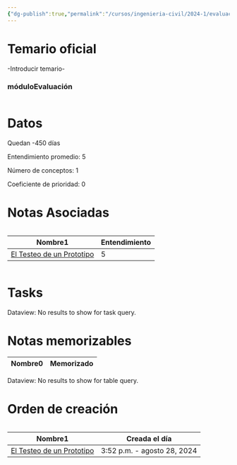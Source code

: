 ```yaml
---
{"dg-publish":true,"permalink":"/cursos/ingenieria-civil/2024-1/evaluaciones/desafios-de-la-ingenieria/p3-ing-1004/","tags":["evaluación"]}
---
```


# Temario oficial
-Introducir temario-
<h3><span>móduloEvaluación</span></h3><p><span><div class="block-language-dataviewjs node-insert-event" style="overflow-x: auto;"><h1 dir="auto"><span>Datos</span></h1><p dir="auto"><span>Quedan -450 días</span></p><p dir="auto"><span>Entendimiento promedio: 5</span></p><p dir="auto"><span>Número de conceptos: 1</span></p><p dir="auto"><span>Coeficiente de prioridad: 0</span></p><h1 dir="auto"><span>Notas Asociadas</span></h1><div dir="auto" style="overflow-x: auto;"><table class="dataview table-view-table"><thead class="table-view-thead"><tr class="table-view-tr-header"><th class="table-view-th" dir="auto"><span>Nombre</span><span class="dataview small-text">1</span></th><th class="table-view-th" dir="auto"><span>Entendimiento</span></th></tr></thead><tbody class="table-view-tbody"><tr><td dir="auto"><span><a data-tooltip-position="top" aria-label="Cursos/Ingeniería Civil/2024-1/Desafíos de la Ingeniería/1. Etapas del proceso de diseño centrado en el usuario/Testear/El Testeo de un Prototipo.md" data-href="Cursos/Ingeniería Civil/2024-1/Desafíos de la Ingeniería/1. Etapas del proceso de diseño centrado en el usuario/Testear/El Testeo de un Prototipo.md" href="Cursos/Ingeniería Civil/2024-1/Desafíos de la Ingeniería/1. Etapas del proceso de diseño centrado en el usuario/Testear/El Testeo de un Prototipo.md" class="original-internal-link" target="_blank" rel="noopener nofollow" style="display: none;">El Testeo de un Prototipo</a><a data-tooltip-position="top" aria-label="Cursos/Ingeniería Civil/2024-1/Desafíos de la Ingeniería/1. Etapas del proceso de diseño centrado en el usuario/Testear/El Testeo de un Prototipo.md" data-href="Cursos/Ingeniería Civil/2024-1/Desafíos de la Ingeniería/1. Etapas del proceso de diseño centrado en el usuario/Testear/El Testeo de un Prototipo.md" href="Cursos/Ingeniería Civil/2024-1/Desafíos de la Ingeniería/1. Etapas del proceso de diseño centrado en el usuario/Testear/El Testeo de un Prototipo.md" class="internal-link mathLink-internal-link" target="_blank" rel="noopener nofollow">El Testeo de un Prototipo</a></span></td><td dir="auto"><span>5</span></td></tr></tbody></table></div><h1 dir="auto"><span>Tasks</span></h1><div><div class="dataview dataview-error-box"><p class="dataview dataview-error-message" dir="auto">Dataview: No results to show for task query.</p></div></div><h1 dir="auto"><span>Notas memorizables</span></h1><div><table class="dataview table-view-table"><thead class="table-view-thead"><tr class="table-view-tr-header"><th class="table-view-th"><span>Nombre</span><span class="dataview small-text">0</span></th><th class="table-view-th"><span>Memorizado</span></th></tr></thead><tbody class="table-view-tbody"></tbody></table><div class="dataview dataview-error-box"><p class="dataview dataview-error-message" dir="auto">Dataview: No results to show for table query.</p></div></div><h1 dir="auto"><span>Orden de creación</span></h1><div dir="auto" style="overflow-x: auto;"><table class="dataview table-view-table"><thead class="table-view-thead"><tr class="table-view-tr-header"><th class="table-view-th" dir="auto"><span>Nombre</span><span class="dataview small-text">1</span></th><th class="table-view-th" dir="auto"><span>Creada el día</span></th></tr></thead><tbody class="table-view-tbody"><tr><td dir="auto"><span><a data-tooltip-position="top" aria-label="Cursos/Ingeniería Civil/2024-1/Desafíos de la Ingeniería/1. Etapas del proceso de diseño centrado en el usuario/Testear/El Testeo de un Prototipo.md" data-href="Cursos/Ingeniería Civil/2024-1/Desafíos de la Ingeniería/1. Etapas del proceso de diseño centrado en el usuario/Testear/El Testeo de un Prototipo.md" href="Cursos/Ingeniería Civil/2024-1/Desafíos de la Ingeniería/1. Etapas del proceso de diseño centrado en el usuario/Testear/El Testeo de un Prototipo.md" class="original-internal-link" target="_blank" rel="noopener nofollow" style="display: none;">El Testeo de un Prototipo</a><a data-tooltip-position="top" aria-label="Cursos/Ingeniería Civil/2024-1/Desafíos de la Ingeniería/1. Etapas del proceso de diseño centrado en el usuario/Testear/El Testeo de un Prototipo.md" data-href="Cursos/Ingeniería Civil/2024-1/Desafíos de la Ingeniería/1. Etapas del proceso de diseño centrado en el usuario/Testear/El Testeo de un Prototipo.md" href="Cursos/Ingeniería Civil/2024-1/Desafíos de la Ingeniería/1. Etapas del proceso de diseño centrado en el usuario/Testear/El Testeo de un Prototipo.md" class="internal-link mathLink-internal-link" target="_blank" rel="noopener nofollow">El Testeo de un Prototipo</a></span></td><td dir="ltr">3:52 p.m. - agosto 28, 2024</td></tr></tbody></table></div></div></span></p>
